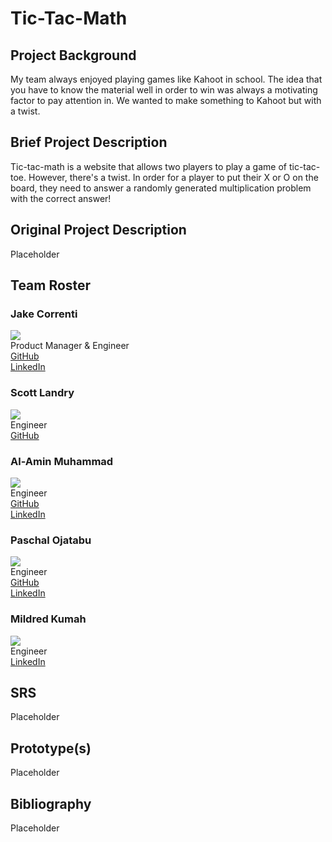 # Tic-Tac-Math

## Project Background
My team always enjoyed playing games like Kahoot in school. The idea that you have to know the material well in order to win was always a motivating factor to pay attention in. We wanted to make something to Kahoot but with a twist.

## Brief Project Description
Tic-tac-math is a website that allows two players to play a game of tic-tac-toe. However, there's a twist. In order for a player to put their X or O on the board, they need to answer a randomly generated multiplication problem with the correct answer!

## Original Project Description
Placeholder

## Team Roster

### Jake Correnti
![](https://github.com/jakecorrenti/tic-tac-math/blob/main/pictures/IMG_2025.jpg)\
Product Manager & Engineer\
[GitHub](https://www.github.com/jakecorrenti)\
[LinkedIn](https://www.linkedin.com/in/jake-correnti-18a84a18b)

### Scott Landry
![](https://github.com/jakecorrenti/tic-tac-math/blob/main/pictures/IMG_1597.jpg)\
Engineer\
[GitHub](https://github.com/Scott-Lan)


### Al-Amin Muhammad
![](https://github.com/jakecorrenti/tic-tac-toe/blob/main/pictures/Al-Amin_Muhammad_2.jpg)\
Engineer\
[GitHub]()\
[LinkedIn]()

### Paschal Ojatabu
![](https://github.com/jakecorrenti/tic-tac-toe/blob/main/pictures/paschal.png)\
Engineer\
[GitHub](https://github.com/Paschal105)\
[LinkedIn](https://www.linkedin.com/in/paschal-ojatabu/)

### Mildred Kumah
![](https://github.com/jakecorrenti/tic-tac-toe/blob/main/pictures/mildred.JPG)\
Engineer\
[LinkedIn](http://linkedin.com/in/mildredkumah)

## SRS 
Placeholder

## Prototype(s)
Placeholder

## Bibliography
Placeholder
